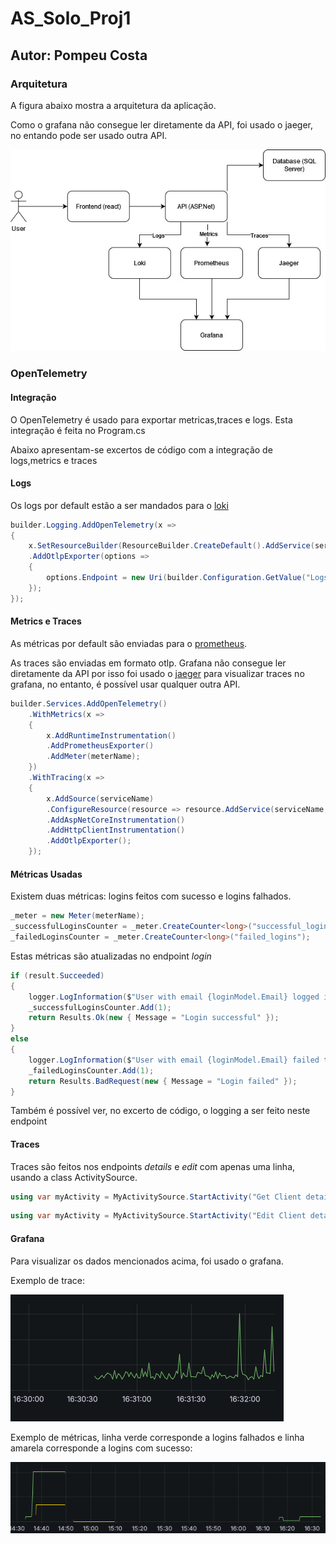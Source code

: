 # AS_Solo_Proj1
## Autor: Pompeu Costa

### Arquitetura
A figura abaixo mostra a arquitetura da aplicação.

Como o grafana não consegue ler diretamente da API, foi usado o jaeger, no entando pode ser usado outra API.

![arquitetura](./docs/arquitetura.jpg)

### OpenTelemetry
#### Integração
O OpenTelemetry é usado para exportar metricas,traces e logs. Esta integração é feita no Program.cs

Abaixo apresentam-se excertos de código com a integração de logs,metrics e traces
#### Logs

Os logs por default estão a ser mandados para o [loki](https://github.com/grafana/loki)
```csharp
builder.Logging.AddOpenTelemetry(x =>
{
    x.SetResourceBuilder(ResourceBuilder.CreateDefault().AddService(serviceName))
    .AddOtlpExporter(options =>
    {
        options.Endpoint = new Uri(builder.Configuration.GetValue("Logs:Endpoint","http://localhost:3100")!);
    });
});
```

#### Metrics e Traces

As métricas por default são enviadas para o [prometheus](https://prometheus.io/).

As traces são enviadas em formato otlp. Grafana não consegue ler diretamente da API por isso foi usado o [jaeger](https://www.jaegertracing.io/) para visualizar traces no grafana, no entanto, é possível usar qualquer outra API.
```csharp
builder.Services.AddOpenTelemetry()
    .WithMetrics(x =>
    {
        x.AddRuntimeInstrumentation()
        .AddPrometheusExporter()
        .AddMeter(meterName);
    })
    .WithTracing(x =>
    {
        x.AddSource(serviceName)
        .ConfigureResource(resource => resource.AddService(serviceName, serviceVersion: serviceVersion))
        .AddAspNetCoreInstrumentation()
        .AddHttpClientInstrumentation()
        .AddOtlpExporter();
    });
```
#### Métricas Usadas
Existem duas métricas: logins feitos com sucesso e logins falhados.
```csharp
_meter = new Meter(meterName);
_successfulLoginsCounter = _meter.CreateCounter<long>("successful_logins");
_failedLoginsCounter = _meter.CreateCounter<long>("failed_logins");
```
Estas métricas são atualizadas no endpoint *login*
```csharp
if (result.Succeeded)
{
    logger.LogInformation($"User with email {loginModel.Email} logged in");
    _successfulLoginsCounter.Add(1);
    return Results.Ok(new { Message = "Login successful" });
}
else
{
    logger.LogInformation($"User with email {loginModel.Email} failed to logged in");
    _failedLoginsCounter.Add(1);
    return Results.BadRequest(new { Message = "Login failed" });
}
```
Também é possível ver, no excerto de código, o logging a ser feito neste endpoint

#### Traces
Traces são feitos nos endpoints *details* e *edit* com apenas uma linha, usando a class ActivitySource.
```csharp
using var myActivity = MyActivitySource.StartActivity("Get Client details");
```
```csharp
using var myActivity = MyActivitySource.StartActivity("Edit Client details");
```

#### Grafana
Para visualizar os dados mencionados acima, foi usado o grafana.

Exemplo de trace:

![trace examplo](./docs/trace.png)

Exemplo de métricas, linha verde corresponde a logins falhados e linha amarela corresponde a logins com sucesso:

![metricas exemplo](./docs/metrics.png)

